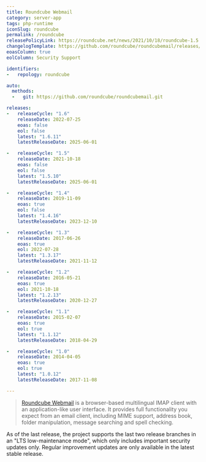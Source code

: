 ```yaml
---
title: Roundcube Webmail
category: server-app
tags: php-runtime
iconSlug: roundcube
permalink: /roundcube
releasePolicyLink: https://roundcube.net/news/2021/10/18/roundcube-1.5.0-released
changelogTemplate: https://github.com/roundcube/roundcubemail/releases/tag/__LATEST__
eoasColumn: true
eolColumn: Security Support

identifiers:
-   repology: roundcube

auto:
  methods:
  -   git: https://github.com/roundcube/roundcubemail.git

releases:
-   releaseCycle: "1.6"
    releaseDate: 2022-07-25
    eoas: false
    eol: false
    latest: "1.6.11"
    latestReleaseDate: 2025-06-01

-   releaseCycle: "1.5"
    releaseDate: 2021-10-18
    eoas: false
    eol: false
    latest: "1.5.10"
    latestReleaseDate: 2025-06-01

-   releaseCycle: "1.4"
    releaseDate: 2019-11-09
    eoas: true
    eol: false
    latest: "1.4.16"
    latestReleaseDate: 2023-12-10

-   releaseCycle: "1.3"
    releaseDate: 2017-06-26
    eoas: true
    eol: 2022-07-28
    latest: "1.3.17"
    latestReleaseDate: 2021-11-12

-   releaseCycle: "1.2"
    releaseDate: 2016-05-21
    eoas: true
    eol: 2021-10-18
    latest: "1.2.13"
    latestReleaseDate: 2020-12-27

-   releaseCycle: "1.1"
    releaseDate: 2015-02-07
    eoas: true
    eol: true
    latest: "1.1.12"
    latestReleaseDate: 2018-04-29

-   releaseCycle: "1.0"
    releaseDate: 2014-04-05
    eoas: true
    eol: true
    latest: "1.0.12"
    latestReleaseDate: 2017-11-08

---
```


> [Roundcube Webmail](https://roundcube.net/) is a browser-based multilingual IMAP client with an
> application-like user interface. It provides full functionality you expect from an email client,
> including MIME support, address book, folder manipulation, message searching and spell checking.

As of the last release, the project supports the last two release branches in an "LTS low-maintenance
mode", which only includes important security updates only. Regular improvement updates are only
available in the latest stable release.
